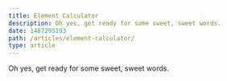 ```yaml
---
title: Element Calculator
description: Oh yes, get ready for some sweet, sweet words.
date: 1487295193
path: /articles/element-calculator/
type: article
---
```


Oh yes, get ready for some sweet, sweet words.

